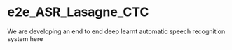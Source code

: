 # e2e_ASR_Lasagne_CTC
We are developing an end to end deep learnt automatic speech recognition system here

